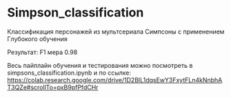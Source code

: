 # Simpson_classification
Классификация персонажей из мультсериала Симпсоны с применением Глубокого обучения

Результат: F1 мера 0.98

Весь пайплайн обучения и тестирования можно посмотреть в simpsons_classification.ipynb и по ссылке:
https://colab.research.google.com/drive/1D2BlL1dqsEwY3FxytFLn4kNnbhAT3QZe#scrollTo=pxB9pfPfdCHr
